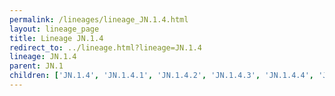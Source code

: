 ```yaml
---
permalink: /lineages/lineage_JN.1.4.html
layout: lineage_page
title: Lineage JN.1.4
redirect_to: ../lineage.html?lineage=JN.1.4
lineage: JN.1.4
parent: JN.1
children: ['JN.1.4', 'JN.1.4.1', 'JN.1.4.2', 'JN.1.4.3', 'JN.1.4.4', 'JN.1.4.5', 'JN.1.4.6', 'JN.1.4.7', 'JN.1.4.8', 'JN.1.4.9']
---
```

